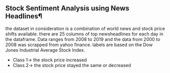 
## Stock Sentiment Analysis using News Headlines¶
the dataset in consideration is a combination of world news and stock price shifts available. there are 25 columns of top newsheadlines for each day in the dataframe. Data ranges from 2008 to 2019 and the data from 2000 to 2008 was scrapped from yahoo finance. labels are based on the Dow Jones Industrial Average Stock Index.
- Class 1-> the stock price increased 
- Class 2-> the stock price stayed the same or decreased
